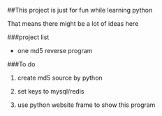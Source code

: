 ##This project is just for fun while learning python

That means there might be a lot of ideas here

###project list

* one md5 reverse program

###To do

1. create md5 source by python

2. set keys to mysql/redis

3. use python website frame to show this program
